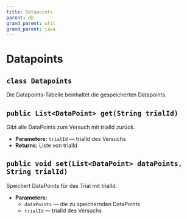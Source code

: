 ```yaml
---
title: Datapoints
parent: db
grand_parent: util
grand_parent: java
---
```


# Datapoints


## `class Datapoints`

Die Datapoints-Tabelle beinhaltet die gespeicherten Datapoints.

## `public List<DataPoint> get(String trialId)`

Gibt alle DataPoints zum Versuch mit trialId zurück.

 * **Parameters:** `trialId` — trialId des Versuchs
 * **Returns:** Liste von trialId

## `public void set(List<DataPoint> dataPoints, String trialId)`

Speichert DataPoints für das Trial mit trialId.

 * **Parameters:**
   * `dataPoints` — die zu speichernden DataPoints
   * `trialId` — trialId des Versuchs

